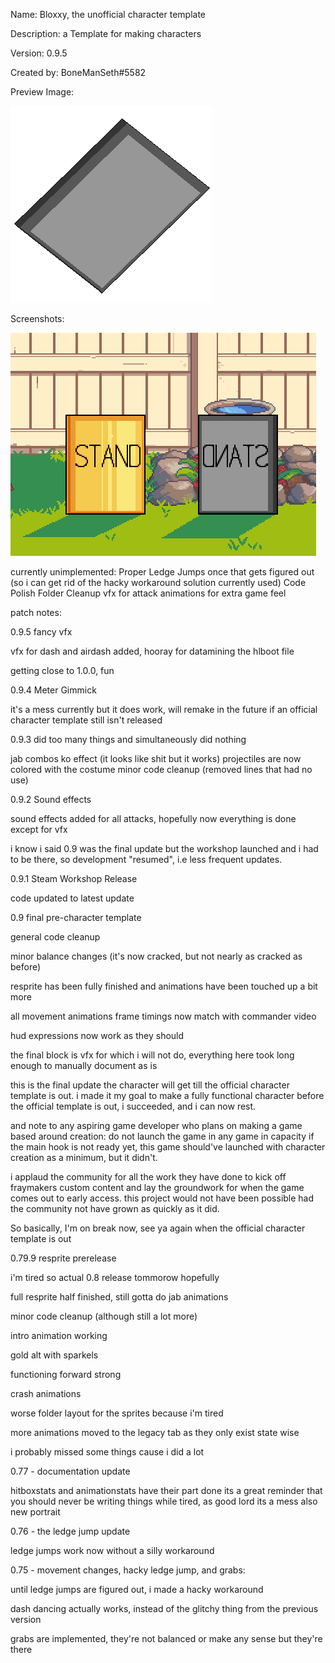 Name: Bloxxy, the unofficial character template

Description: a Template for making characters

Version: 0.9.5

Created by: BoneManSeth#5582 

Preview Image:

![TemplatePreview](/Characters/Template%20(Beta)/library/sprites/Template/997-CSS/CHARACTER_FULL.png)

Screenshots:

![Templatescreenshot](https://github.com/Sethbones/Fraymakers-Pre-Workshop-Repo/blob/main/Characters/Template%20(Beta)/golden.gif)

currently unimplemented:
Proper Ledge Jumps once that gets figured out (so i can get rid of the hacky workaround solution currently used)
Code Polish
Folder Cleanup
vfx for attack animations for extra game feel



patch notes:

0.9.5 fancy vfx

vfx for dash and airdash added, hooray for datamining the hlboot file

getting close to 1.0.0, fun

0.9.4 Meter Gimmick

it's a mess currently but it does work, will remake in the future if an official character template still isn't released

0.9.3 did too many things and simultaneously did nothing

jab combos
ko effect (it looks like shit but it works)
projectiles are now colored with the costume
minor code cleanup (removed lines that had no use)

0.9.2 Sound effects

sound effects added for all attacks, hopefully now everything is done except for vfx

i know i said 0.9 was the final update but the workshop launched and i had to be there, so development "resumed", i.e less frequent updates.

0.9.1 Steam Workshop Release

code updated to latest update

0.9 final pre-character template

general code cleanup

minor balance changes (it's now cracked, but not nearly as cracked as before)

resprite has been fully finished and animations have been touched up a bit more

all movement animations frame timings now match with commander video

hud expressions now work as they should

the final block is vfx for which i will not do, everything here took long enough to manually document as is

this is the final update the character will get till the official character template is out.
i made it my goal to make a fully functional character before the official template is out, i succeeded, and i can now rest.

and note to any aspiring game developer who plans on making a game based around creation:
do not launch the game in any game in capacity if the main hook is not ready yet, this game should've launched with character creation as a minimum, but it didn't.

i applaud the community for all the work they have done to kick off fraymakers custom content and lay the groundwork for when the game comes out to early access.
this project would not have been possible had the community not have grown as quickly as it did.

So basically, I'm on break now, see ya again when the official character template is out 

0.79.9 resprite prerelease

i'm tired so actual 0.8 release tommorow hopefully

full resprite half finished, still gotta do jab animations

minor code cleanup (although still a lot more)

intro animation working

gold alt with sparkels

functioning forward strong

crash animations

worse folder layout for the sprites because i'm tired

more animations moved to the legacy tab as they only exist state wise

i probably missed some things cause i did a lot


0.77 - documentation update

hitboxstats and animationstats have their part done
its a great reminder that you should never be writing things while tired, as good lord its a mess
also new portrait


0.76 - the ledge jump update

ledge jumps work now without a silly workaround


0.75 - movement changes, hacky ledge jump, and grabs:

until ledge jumps are figured out, i made a hacky workaround

dash dancing actually works, instead of the glitchy thing from the previous version

grabs are implemented, they're not balanced or make any sense but they're there
